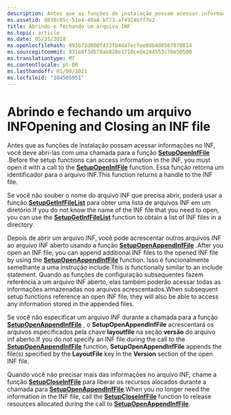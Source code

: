 ```yaml
---
description: Antes que as funções de instalação possam acessar informações no INF, você deve abri-las com uma chamada para a função SetupOpenInfFile. Essa função retorna um identificador para o arquivo INF.
ms.assetid: d838c05c-51e4-49a8-b773-af4924bff7e2
title: Abrindo e fechando um arquivo INF
ms.topic: article
ms.date: 05/31/2018
ms.openlocfilehash: 893b72d000f433fb4da7ecfee0db4d856f878814
ms.sourcegitcommit: 831e8f3db78ab820e1710cede244553c70e50500
ms.translationtype: MT
ms.contentlocale: pt-BR
ms.lasthandoff: 01/08/2021
ms.locfileid: "104505951"
---
```

# <a name="opening-and-closing-an-inf-file"></a><span data-ttu-id="26bf1-104">Abrindo e fechando um arquivo INF</span><span class="sxs-lookup"><span data-stu-id="26bf1-104">Opening and Closing an INF file</span></span>

<span data-ttu-id="26bf1-105">Antes que as funções de instalação possam acessar informações no INF, você deve abri-las com uma chamada para a função [**SetupOpenInfFile**](/windows/desktop/api/Setupapi/nf-setupapi-setupopeninffilea) .</span><span class="sxs-lookup"><span data-stu-id="26bf1-105">Before the setup functions can access information in the INF, you must open it with a call to the [**SetupOpenInfFile**](/windows/desktop/api/Setupapi/nf-setupapi-setupopeninffilea) function.</span></span> <span data-ttu-id="26bf1-106">Essa função retorna um identificador para o arquivo INF.</span><span class="sxs-lookup"><span data-stu-id="26bf1-106">This function returns a handle to the INF file.</span></span>

<span data-ttu-id="26bf1-107">Se você não souber o nome do arquivo INF que precisa abrir, poderá usar a função [**SetupGetInfFileList**](/windows/desktop/api/Setupapi/nf-setupapi-setupgetinffilelista) para obter uma lista de arquivos INF em um diretório.</span><span class="sxs-lookup"><span data-stu-id="26bf1-107">If you do not know the name of the INF file that you need to open, you can use the [**SetupGetInfFileList**](/windows/desktop/api/Setupapi/nf-setupapi-setupgetinffilelista) function to obtain a list of INF files in a directory.</span></span>

<span data-ttu-id="26bf1-108">Depois de abrir um arquivo INF, você pode acrescentar outros arquivos INF ao arquivo INF aberto usando a função [**SetupOpenAppendInfFile**](/windows/desktop/api/Setupapi/nf-setupapi-setupopenappendinffilea) .</span><span class="sxs-lookup"><span data-stu-id="26bf1-108">After you open an INF file, you can append additional INF files to the opened INF file by using the [**SetupOpenAppendInfFile**](/windows/desktop/api/Setupapi/nf-setupapi-setupopenappendinffilea) function.</span></span> <span data-ttu-id="26bf1-109">Isso é funcionalmente semelhante a uma instrução include.</span><span class="sxs-lookup"><span data-stu-id="26bf1-109">This is functionally similar to an include statement.</span></span> <span data-ttu-id="26bf1-110">Quando as funções de configuração subsequentes fazem referência a um arquivo INF aberto, elas também poderão acessar todas as informações armazenadas nos arquivos acrescentados.</span><span class="sxs-lookup"><span data-stu-id="26bf1-110">When subsequent setup functions reference an open INF file, they will also be able to access any information stored in the appended files.</span></span>

<span data-ttu-id="26bf1-111">Se você não especificar um arquivo INF durante a chamada para a função [**SetupOpenAppendInfFile**](/windows/desktop/api/Setupapi/nf-setupapi-setupopenappendinffilea) , o **SetupOpenAppendInfFile** acrescentará os arquivos especificados pela chave **layoutfile** na seção **versão** do arquivo inf aberto.</span><span class="sxs-lookup"><span data-stu-id="26bf1-111">If you do not specify an INF file during the call to the [**SetupOpenAppendInfFile**](/windows/desktop/api/Setupapi/nf-setupapi-setupopenappendinffilea) function, **SetupOpenAppendInfFile** appends the file(s) specified by the **LayoutFile** key in the **Version** section of the open INF file.</span></span>

<span data-ttu-id="26bf1-112">Quando você não precisar mais das informações no arquivo INF, chame a função [**SetupCloseInfFile**](/windows/desktop/api/Setupapi/nf-setupapi-setupcloseinffile) para liberar os recursos alocados durante a chamada para [**SetupOpenAppendInfFile**](/windows/desktop/api/Setupapi/nf-setupapi-setupopenappendinffilea).</span><span class="sxs-lookup"><span data-stu-id="26bf1-112">When you no longer need the information in the INF file, call the [**SetupCloseInfFile**](/windows/desktop/api/Setupapi/nf-setupapi-setupcloseinffile) function to release resources allocated during the call to [**SetupOpenAppendInfFile**](/windows/desktop/api/Setupapi/nf-setupapi-setupopenappendinffilea).</span></span>

 

 




